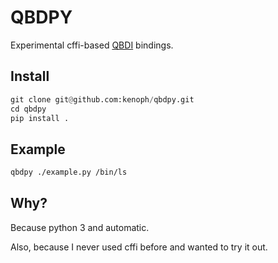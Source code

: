 # QBDPY

Experimental cffi-based [QBDI](https://qbdi.quarkslab.com/) bindings.

## Install

```python
git clone git@github.com:kenoph/qbdpy.git
cd qbdpy
pip install .
```

## Example

```sh
qbdpy ./example.py /bin/ls
```

## Why?

Because python 3 and automatic.

Also, because I never used cffi before and wanted to try it out.

